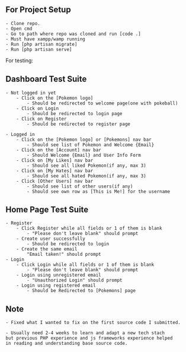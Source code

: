 For Project Setup
----------------------------------------------------------------
    - Clone repo.
    - Open cmd
    - Go to path where repo was cloned and run [code .]
    - Must have xampp/wamp running
    - Run [php artisan migrate]
    - Run [php artisan serve]


For testing:

Dashboard Test Suite
----------------------------------------------------------------
    - Not logged in yet
        - Click on the [Pokemon logo]
            - Should be redirected to welcome page(one with pokeball)
        - Click on Login
            - Should be redirected to login page
        - Click on Register
            - Should be redirected to register page

    - Logged in
        - Click on the [Pokemon logo] or [Pokemons] nav bar
            - Should see list of Pokemon and Welcome {Email}
        - Click on the [Account] nav bar
            - Should Welcome {Email} and User Info Form
        - Click on [My Likes] nav bar
            - Should see all liked Pokemon(if any, max 3)
        - Click on [My Hates] nav bar
            - Should see all hated Pokemon(if any, max 3)
        - Click [Other Users] nav bar
            - Should see list of other users(if any)
            - Should see own row as [This is Me!] for the username

Home Page Test Suite
----------------------------------------------------------------
    - Register
        - Click Register while all fields or 1 of them is blank
            - "Please don't leave blank" should prompt
        - Create user successfully
            - Should be redirected to login
        - Create the same email
            "Email taken!" should prompt
    - Login
        - Click Login while all fields or 1 of them is blank
            - "Please don't leave blank" should prompt
        - Login using unregistered email
            - "Unauthorized Login" should prompt
        - Login using registered email
            - Should be Redirected to [Pokemons] page

Note
----------------------------------------------------------------
    - Fixed what I wanted to fix on the first source code I submitted.
    
    - Usually need 2-4 weeks to learn and adapt a new tech stach  
    but previous PHP experience and js frameworks experience helped
    in reading and understanding base source code.
